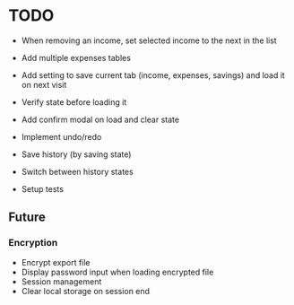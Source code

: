 # TODO

- When removing an income, set selected income to the next in the list

- Add multiple expenses tables

- Add setting to save current tab (income, expenses, savings) and load it on next visit

- Verify state before loading it
- Add confirm modal on load and clear state

- Implement undo/redo

- Save history (by saving state)
- Switch between history states

- Setup tests

## Future

### Encryption
- Encrypt export file
- Display password input when loading encrypted file
- Session management
- Clear local storage on session end